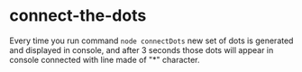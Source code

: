 # connect-the-dots

Every time you run command `node connectDots` new set of dots is generated and displayed in console,
and after 3 seconds those dots will appear in console connected with line made of "*" character.  
